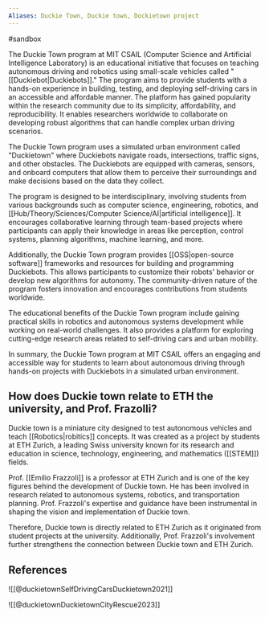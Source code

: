 ```yaml
---
Aliases: Duckie Town, Duckie town, Dockietown project
---
```


#sandbox

The Duckie Town program at MIT CSAIL (Computer Science and Artificial Intelligence Laboratory) is an educational initiative that focuses on teaching autonomous driving and robotics using small-scale vehicles called "[[Duckiebot|Duckiebots]]." The program aims to provide students with a hands-on experience in building, testing, and deploying self-driving cars in an accessible and affordable manner. The platform has gained popularity within the research community due to its simplicity, affordability, and reproducibility. It enables researchers worldwide to collaborate on developing robust algorithms that can handle complex urban driving scenarios.

The Duckie Town program uses a simulated urban environment called "Duckietown" where Duckiebots navigate roads, intersections, traffic signs, and other obstacles. The Duckiebots are equipped with cameras, sensors, and onboard computers that allow them to perceive their surroundings and make decisions based on the data they collect.

The program is designed to be interdisciplinary, involving students from various backgrounds such as computer science, engineering, robotics, and [[Hub/Theory/Sciences/Computer Science/AI|artificial intelligence]]. It encourages collaborative learning through team-based projects where participants can apply their knowledge in areas like perception, control systems, planning algorithms, machine learning, and more.

Additionally, the Duckie Town program provides [[OSS|open-source software]] frameworks and resources for building and programming Duckiebots. This allows participants to customize their robots' behavior or develop new algorithms for autonomy. The community-driven nature of the program fosters innovation and encourages contributions from students worldwide.

The educational benefits of the Duckie Town program include gaining practical skills in robotics and autonomous systems development while working on real-world challenges. It also provides a platform for exploring cutting-edge research areas related to self-driving cars and urban mobility.

In summary, the Duckie Town program at MIT CSAIL offers an engaging and accessible way for students to learn about autonomous driving through hands-on projects with Duckiebots in a simulated urban environment.

## How does Duckie town relate to ETH the university, and Prof. Frazolli?

Duckie town is a miniature city designed to test autonomous vehicles and teach [[Robotics|robitics]] concepts. It was created as a project by students at ETH Zurich, a leading Swiss university known for its research and education in science, technology, engineering, and mathematics ([[STEM]]) fields.

Prof. [[Emilio Frazzoli]] is a professor at ETH Zurich and is one of the key figures behind the development of Duckie town. He has been involved in research related to autonomous systems, robotics, and transportation planning. Prof. Frazzoli's expertise and guidance have been instrumental in shaping the vision and implementation of Duckie town.

Therefore, Duckie town is directly related to ETH Zurich as it originated from student projects at the university. Additionally, Prof. Frazzoli's involvement further strengthens the connection between Duckie town and ETH Zurich.

## References


![[@duckietownSelfDrivingCarsDuckietown2021]]

![[@duckietownDuckietownCityRescue2023]]